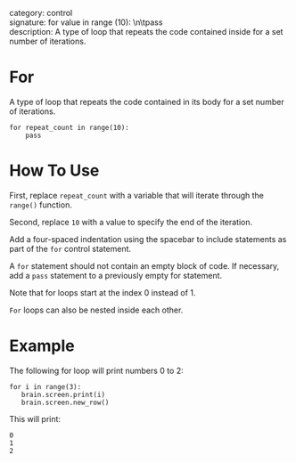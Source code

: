 category: control  
signature: for value in range (10): \n\tpass  
description: A type of loop that repeats the code contained inside for a set number of iterations. 

# For

A type of loop that repeats the code contained in its body for a set number of iterations.

```don
for repeat_count in range(10):
    pass
```

# How To Use

First, replace `repeat_count` with a variable that will iterate through the `range()` function.

Second, replace `10` with a value to specify the end of the iteration.

Add a four-spaced indentation using the spacebar to include statements as part of the `for` control statement.

A `for` statement should not contain an empty block of code. If necessary, add a `pass` statement to a previously empty for statement.

Note that for loops start at the index 0 instead of 1.

`For` loops can also be nested inside each other.

# Example
The following for loop will print numbers 0 to 2:

```don
for i in range(3):
   brain.screen.print(i)
   brain.screen.new_row()
```
   
This will print:

```
0
1
2
```

<advanced>
</advanced>

